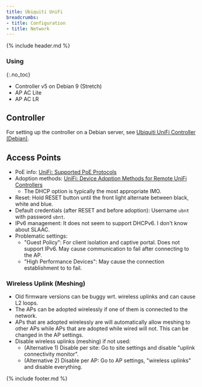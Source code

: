 ```yaml
---
title: Ubiquiti UniFi
breadcrumbs:
- title: Configuration
- title: Network
---
```

{% include header.md %}

### Using
{:.no_toc}

- Controller v5 on Debian 9 (Stretch)
- AP AC Lite
- AP AC LR

## Controller

For setting up the controller on a Debian server, see [Ubiquiti UniFi Controller (Debian)](../../linux-server/unifi/).

## Access Points

- PoE info: [UniFi: Supported PoE Protocols](https://help.ubnt.com/hc/en-us/articles/115000263008--UniFi-Understanding-PoE-and-How-UniFi-Devices-are-Powered)
- Adoption methods: [UniFi: Device Adoption Methods for Remote UniFi Controllers](https://help.ubnt.com/hc/en-us/articles/204909754-UniFi-Device-Adoption-Methods-for-Remote-UniFi-Controllers)
    - The DHCP option is typically the most appropriate IMO.
- Reset: Hold RESET button until the front light alternate between black, white and blue.
- Default credentials (after RESET and before adoption): Username `ubnt` with password `ubnt`.
- IPv6 management: It does not seem to support DHCPv6. I don't know about SLAAC.
- Problematic settings:
    - "Guest Policy": For client isolation and captive portal. Does not support IPv6. May cause communication to fail after connecting to the AP.
    - "High Performance Devices": May cause the connection establishment to to fail.

### Wireless Uplink (Meshing)

- Old firmware versions can be buggy wrt. wireless uplinks and can cause L2 loops.
- The APs can be adopted wirelessly if one of them is connected to the network.
- APs that are adopted wirelessly are will automatically allow meshing to other APs while APs that are adopted while wired will not. This can be changed in the AP settings.
- Disable wireless uplinks (meshing) if not used:
  - (Alternative 1) Disable per site: Go to site settings and disable "uplink connectivity monitor".
  - (Alternative 2) Disable per AP: Go to AP settings, "wireless uplinks" and disable everything.

{% include footer.md %}

